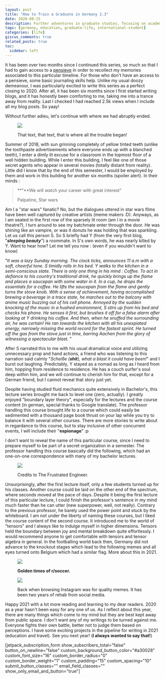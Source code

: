 ```yaml
---
layout: post
title: "How to Train a Graduate in Germany 2.3"
date: 2020-08-25
description: Further adventures in graduate studies, focusing on academic challenges and personal growth
tags: [germany, education, graduate-life, international-student]
categories: [life]
giscus_comments: true
related_posts: true
toc:
  sidebar: left
---
```


It has been over two months since I continued this series, so much so that I had to gain access to a [pensieve](https://harrypotter.fandom.com/wiki/Pensieve) in order to recollect my memories associated to this particular timeline. For those who don't have an access to a pensieve, some basic journaling skills help. Unlike my usual doozy demeanour, I was particularly excited to write this series as a perfect closing to 2020. After all, it has been six months since I first started writing blogs, and it has honestly been comforting to me, taking me into a trance away from reality. Last I checked I had reached 2.5k views when I include all my blog posts. So yaay!

Without further adieu, let's continue with where we had abruptly ended.

<figure>

![](/assets/img/posts/img-20180620-wa0004.jpg)

<figcaption>

That text, that text, that is where all the trouble began!

</figcaption>

</figure>

Summer of 2018, with sun grinning completely of yellow tinted teeth (unlike the toothpaste advertisements where everyone ends up with a blanched teeth), I enter a dimly lit excuse for a classroom in the topmost floor of a well hidden building. While I enter this building, I feel like one of those secret agents who appear in several movies (totally distant from reality). Little did I know that by the end of this semester, I would be employed by them and work in this building for another six months (spoiler alert). In their minds :

> **"**We will watch your career with great interest"
> 
> Palpatine, Star wars

Am I a "star wars" fanatic? No, but the dialogues uttered in star wars films have been well captured by creative artists (meme makers :D). Anyways, as I am seated in the first row of the sparsely lit room (am I in a movie theatre?), I turn around to see my batchmate enter through the door. He was shining like an vampire, or was it donuts he was holding that was sparkling. Let us call this person S. So S briefly had Y (from the very first blog, "_**sleeping beauty**_") a roommate. In S's own words, he was nearly killed by Y. Want to hear how? Let me tell you now : (even if you wouldn't want to know)

"_It was a lazy Sunday morning. The clock ticks, announces 11 a.m with a soft, cheerful tone. S timidly rolls in his bed. Y walks to the kitchen in a semi-conscious state. There is only one thing in his mind : Coffee. To act in defiance to his country's traditional drink, he quickly brings up the flame and places a saucepan with some water in it. In a cup, he drops the essentials for a coffee. He lifts the saucepan from the flame and gently turns the stove knob. With a sense of achievement, having accomplished brewing a beverage in a trace state, he marches out to the balcony with anime music buzzing out of his cell phone. Annoyed by the sudden knocking of the music in a hushed environment, S stirs up from his bed and checks his phone. He senses it first, but brushes it off for a false alarm after looking at Y drinking his coffee. And then, when he snuffed the surrounding air, he was certain! He ran towards the kitchen with all his unexpiated energy, narrowly missing the world record for the fastest sprint. He turned off the gas from the stove just in time, barring Aachen from the glory of witnessing a spectacular blast._ "

After S narrated this to me with his usual dramatical voice and utilizing unnecessary prop and hand actions, a friend who was listening to this narration said calmly "_Scheiße (**shit**), what a blast it could have been!_" and I burst out laughing. Predictably, Y stayed as a nomad as long as I heard from him, hopping from residence to residence. He has a couch surfer's soul deep within him, and we will continue to cherish him for that, except for a German friend, but I cannot reveal that story just yet.

Despite having studied fluid mechanics quite extensively in Bachelor's, this lecture series brought me back to level one (zero, actually). I greatly enjoyed "boundary layer theory", especially for the lectures and the course content (in german, special thanks to Google translate). The professor handling this course brought life to a course which could easily be sedimented with a thousand page book thrust on your lap while you try to balance it with several other courses. There are more stories to write about in regardance to this course, but to stay inclusive of other concurrent events, I will include their "**espionage**" :p

I don't want to reveal the name of this particular course, since I need to prepare myself to be part of a secret organization in a semester. The professor handling this course basically did the following, which had an one-on-one correspondence with many of my bachelor lectures.

<figure>

![](/assets/img/posts/img-20180613-wa0008.jpg)

<figcaption>

Credits to The Frustrated Engineer.

</figcaption>

</figure>

Unsurprisingly, after the first lecture itself, only a few students turned up for his classes. Another course could be laid on the other end of the spectrum, where seconds moved at the pace of days. Despite it being the first lecture of this particular lecture, I could finish the professor's sentence in my mind much faster than he can utter (new superpower, well, not really). Contrary to the previous professor, he barely used the power point and stuck by the whiteboard. I am not under the liberty of naming these courses, but I liked the course content of the second course. It introduced me to the world of "tensors" and I always like to indulge myself in higher dimensions. Tensors held the boundary between joy and mental breakdown quite effortlessly. I would recommend anyone to get comfortable with tensors and tensor algebra in general. In the footballing world back then, Germany did not advance to the knockout stages which lead to the following memes and all eyes turned onto Belgium which had a similar flag. More about this in 2021.

<figure>

![](/assets/img/posts/img-20180706-wa0009.jpg)

<figcaption>

**Golden times of r/soccer.**

</figcaption>

</figure>

<figure>

![](/assets/img/posts/img-20180707-wa0016-1.jpg)

<figcaption>

Back when browsing Instagram was for quality memes. It has been two years of rehab from social media.

</figcaption>

</figure>

Happy 2021 with a lot more reading and learning to my dear readers. 2020 as a year hasn't been easy for any one of us. As I reflect about this year, there are many things which come to my mind but they are best kept away from public space. I don't want any of my writings to be turned against me. Everyone fights their own battle, better not to judge them based on perceptions. I have some exciting projects in the pipeline for writing in 2021 (education and travel). See you next year! (**I always wanted to say that!**)

\[jetpack\_subscription\_form show\_subscribers\_total="false" button\_on\_newline="false" custom\_background\_button\_color="#a30028" custom\_font\_size="16" custom\_border\_radius="0" custom\_border\_weight="1" custom\_padding="15" custom\_spacing="10" submit\_button\_classes="" email\_field\_classes="" show\_only\_email\_and\_button="true"\]
